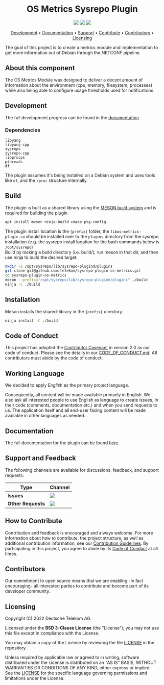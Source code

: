 <h1 align="center">
    OS Metrics Sysrepo Plugin
</h1>

<p align="center">
    <a href="/../../commits/" title="Last Commit"><img src="https://img.shields.io/github/last-commit/telekom/sysrepo-plugin-hardware?style=flat"></a>
    <a href="/../../issues" title="Open Issues"><img src="https://img.shields.io/github/issues/telekom/sysrepo-plugin-hardware?style=flat"></a>
    <a href="./LICENSE" title="License"><img src="https://img.shields.io/badge/License-BSD%203--Clause-blue.svg?style=flat"></a>
</p>

<p align="center">
  <a href="#development">Development</a> •
  <a href="#documentation">Documentation</a> •
  <a href="#support-and-feedback">Support</a> •
  <a href="#how-to-contribute">Contribute</a> •
  <a href="#contributors">Contributors</a> •
  <a href="#licensing">Licensing</a>
</p>

The goal of this project is to create a metrics module and implementation to get more information out of Debian through the NETCONF pipeline.

## About this component

The OS Metrics Module was designed to deliver a decent amount of information about the environment (cpu, memory, filesystem, processes) while also being able to configure usage thresholds used for notifications.

## Development

The full development progress can be found in the [documentation](./DOCUMENTATION.md).

### Dependencies
```
libyang
libyang-cpp
sysrepo
sysrepo-cpp
libprocps
pthreads
df
```

The plugin assumes it's being installed on a Debian system and uses tools like `df`, and the `/proc` structure internally.

## Build

The plugin is built as a shared library using the [MESON build system](https://mesonbuild.com/) and is required for building the plugin.

```bash
apt install meson ninja-build cmake pkg-config
```

The plugin install location is the `{prefix}` folder, the `libos-metrics-plugin.so` should be installed over to the `plugins` directory from the sysrepo installation (e.g. the sysrepo install location for the bash commands below is `/opt/sysrepo`)\
Build by making a build directory (i.e. build/), run meson in that dir, and then use ninja to build the desired target.

```bash
mkdir -p /opt/sysrepo/lib/sysrepo-plugind/plugins
git clone git@github.com:telekom/sysrepo-plugin-os-metrics.git
cd sysrepo-plugin-os-metrics
meson --prefix="/opt/sysrepo/lib/sysrepo-plugind/plugins" ./build
ninja -C ./build
```

## Installation

Meson installs the shared-library in the `{prefix}` directory.

```bash
ninja install -C ./build
```

## Code of Conduct

This project has adopted the [Contributor Covenant](https://www.contributor-covenant.org/) in version 2.0 as our code of conduct. Please see the details in our [CODE_OF_CONDUCT.md](CODE_OF_CONDUCT.md). All contributors must abide by the code of conduct.

## Working Language

We decided to apply _English_ as the primary project language.

Consequently, all content will be made available primarily in English. We also ask all interested people to use English as language to create issues, in their code (comments, documentation etc.) and when you send requests to us. The application itself and all end-user facing content will be made available in other languages as needed.

## Documentation

The full documentation for the plugin can be found [here](./DOCUMENTATION.md).

## Support and Feedback

The following channels are available for discussions, feedback, and support requests:

| Type                     | Channel                                                |
| ------------------------ | ------------------------------------------------------ |
| **Issues**   | <a href="/../../issues/new/choose" title="General Discussion"><img src="https://img.shields.io/github/issues/telekom/sysrepo-plugin-os-metrics?style=flat-square"></a> </a>   |
| **Other Requests**    | <a href="mailto:opensource@telekom.de" title="Email Open Source Team"><img src="https://img.shields.io/badge/email-Open%20Source%20Team-green?logo=mail.ru&style=flat-square&logoColor=white"></a>   |

## How to Contribute

Contribution and feedback is encouraged and always welcome. For more information about how to contribute, the project structure, as well as additional contribution information, see our [Contribution Guidelines](./CONTRIBUTING.md). By participating in this project, you agree to abide by its [Code of Conduct](./CODE_OF_CONDUCT.md) at all times.

## Contributors

Our commitment to open source means that we are enabling -in fact encouraging- all interested parties to contribute and become part of its developer community.

## Licensing

Copyright (C) 2022 Deutsche Telekom AG.

Licensed under the **BSD 3-Clause License** (the "License"); you may not use this file except in compliance with the License.

You may obtain a copy of the License by reviewing the file [LICENSE](./LICENSE) in the repository.

Unless required by applicable law or agreed to in writing, software distributed under the License is distributed on an "AS IS" BASIS, WITHOUT WARRANTIES OR CONDITIONS OF ANY KIND, either express or implied. See the [LICENSE](./LICENSE) for the specific language governing permissions and limitations under the License.
